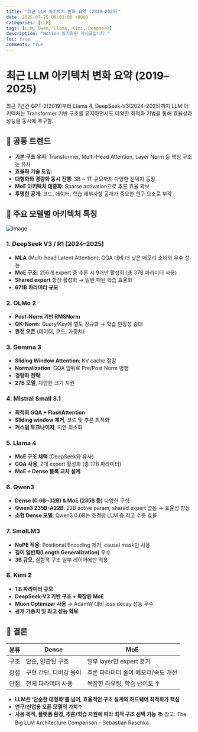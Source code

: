 ```yaml
---
title: "최근 LLM 아키텍처 변화 요약 (2019–2025)"
date: 2025-07-25 08:02:00 +0900
categories: [LLM]
tags: [LLM, Qwen, Llama, Kimi, Deepseek]
description: "Notion 동기화된 게시글입니다."
toc: true
comments: true
---
```


# 최근 LLM 아키텍처 변화 요약 (2019–2025)

최근 7년간 GPT-2(2019)부터 Llama 4, DeepSeek-V3(2024–2025)까지 LLM 아키텍처는 Transformer 기반 구조를 유지하면서도 다양한 최적화 기법을 통해 효율성과 성능을 동시에 추구함.

## 🔑 공통 트렌드

- **기본 구조 유지**: Transformer, Multi-Head Attention, Layer Norm 등 핵심 구조는 유사
- **효율화 기술 도입**:
- **대형화와 경량화 동시 진행**: 3B ~ 1T 규모까지 다양한 선택지 등장
- **MoE 아키텍처 대중화**: Sparse activation으로 추론 효율 확보
- **투명한 공개**: 코드, 데이터, 학습 세부사항 공개가 중요한 연구 요소로 부각
## 📌 주요 모델별 아키텍처 특징

![Image](https://prod-files-secure.s3.us-west-2.amazonaws.com/e6db513d-ec54-40ff-aa74-2487b0bcfe15/ac24fdd3-febf-45c7-8e99-afb6446591d8/image.png?X-Amz-Algorithm=AWS4-HMAC-SHA256&X-Amz-Content-Sha256=UNSIGNED-PAYLOAD&X-Amz-Credential=ASIAZI2LB4662ZG6TKSZ%2F20250725%2Fus-west-2%2Fs3%2Faws4_request&X-Amz-Date=20250725T083318Z&X-Amz-Expires=3600&X-Amz-Security-Token=IQoJb3JpZ2luX2VjEBgaCXVzLXdlc3QtMiJHMEUCIGKQ5T4yGZT21psMWHWUQInuWk1QxuFCXxNbAPrI5TqPAiEAxUongftMCmeLHaI1Za%2FZUyMZAtVBmLnz9ps4LOZpRa8q%2FwMIQRAAGgw2Mzc0MjMxODM4MDUiDFqe0KTmqLLsnBm%2FgyrcA7NzraWiZn4TdiRj%2F7he%2FKNEAK2lsacWh3qSpB069FbGrlZTRYJaxfWVjjlU5QyJ9aKca%2Be%2BalXQVk6MdK%2FblHayyFwT5eJg1VGb%2FadGQkA4uyfajkM9HDn0GWhMKXsHgk7BCyA1ouX9HYPadvn161LAz%2BVKSKf7Ikfri1%2FKuIyLNoU1HdkvsMtxv9yeXGbseiR4XE5Iu2HEmLNkSJA3oNzvXMCrbLHRuf8otYxwkDbGZueDFJGCdbAFu1skOusvqjlru4bQnGxxn59qTipNRsp6MXABSXCyrFtNWMldNOZAeCb%2B0kk%2BjmHETEJBnsE33dlSyRDXfWlynHUjhLXq9iysvis4LOEYiYPAieFMvgFX63HrAaIQTnwyqQBAJRAXeLRcerkmTZHzbSMSPZv6OSMDWOQ%2FLb%2FSsA7FUXV5OZdE9OPdb8vPBS2BkFHEiNKopthPx%2BHJDbva2o8%2B45Mu%2BDvXWDJUZrunRZ9uxQnhXAfVII4z91amhlwI82%2B3hEeGQcJG9RmOg4oa3IosTllqmfOu%2BHRQcSpmbCFLOYDCTSqODpE9FkuAaJcuJm%2F5c%2F5Zd3x49kLebphpR5fAujehUwFqQLrfGKSXWu8i%2BfAdFtodfk6txJgB7KPKMFoSMM7ojMQGOqUBia9QiNk0KaqkeGYN2qeiYYZoitaW%2FZDtIywdPepUhGzhreyieQVVe70jxClL%2BJwq0SBJCzt06Brds0yDGJqbjtQUzu6MAkDfDxoH9rNiIVWb%2FQwCArCcPBowk4o1miZmM%2BKjGvkY6j1DnkC2GGReUehOUVEHERlFvvsB9wXi5ZHpdObP0%2FT%2FF9KBxO4ZZ0aAAeJS3vAp6WnypTAsxs1THssS23pE&X-Amz-Signature=159fd101960ad8b049683dcb4cc132ea493fc2a797c64e16f203c30e5bebfc57&X-Amz-SignedHeaders=host&x-amz-checksum-mode=ENABLED&x-id=GetObject)

### 1. DeepSeek V3 / R1 (2024–2025)

- **MLA** (Multi-head Latent Attention): GQA 대비 더 낮은 메모리 소비와 우수 성능
- **MoE 구조**: 256개 expert 중 추론 시 9개만 활성화 (총 37B 파라미터 사용)
- **Shared expert** 항상 활성화 → 일반 패턴 학습 효율화
- **671B 파라미터 규모**
### 2. OLMo 2

- **Post-Norm 기반 RMSNorm**
- **QK-Norm**: Query/Key에 별도 정규화 → 학습 안정성 증대
- **완전 오픈** (데이터, 코드, 가중치)
### 3. Gemma 3

- **Sliding Window Attention**: KV cache 절감
- **Normalization**: GQA 앞뒤로 Pre/Post Norm 병행
- **경량화 전략**:
- **27B 모델**, 다양한 크기 지원
### 4. Mistral Small 3.1

- **최적화 GQA + FlashAttention**
- **Sliding window 제거**, 코드 및 추론 최적화
- **커스텀 토크나이저**, 지연 최소화
### 5. Llama 4

- **MoE 구조 채택** (DeepSeek와 유사)
- **GQA 사용**, 2개 expert 활성화 (총 17B 파라미터)
- **MoE + Dense 블록 교차 설계**
### 6. Qwen3

- **Dense (0.6B~32B) & MoE (235B 등)** 다양한 구성
- **Qwen3 235B-A22B**: 22B active param, shared expert 없음 → 효율성 향상
- **소형 Dense 모델**: Qwen3 0.6B는 초경량 LLM 중 최고 수준 효율
### 7. SmolLM3

- **NoPE 적용**: Positional Encoding 제거, causal mask만 사용
- **길이 일반화(Length Generalization)** 우수
- **3B 규모**, 실험적 구조 일부 레이어에만 적용
### 8. Kimi 2

- **1조 파라미터 규모**
- **DeepSeek-V3 기반 구조 + 확장된 MoE**
- **Muon Optimizer 사용** → AdamW 대비 loss decay 성능 우수
- **공개 가중치 및 최고 성능 확보**
## 🧩 결론

| 분류 | Dense | MoE |
| --- | --- | --- |
| 구조 | 단순, 일관된 구조 | 일부 layer만 expert 분기 |
| 장점 | 구현 간단, 디버깅 용이 | 추론 파라미터 줄여 메모리/속도 개선 |
| 단점 | 전체 파라미터 사용 | 복잡한 라우팅, 학습 난이도 ↑ |

- **LLM은 ‘단순한 대형화’를 넘어, 효율적인 구조 설계와 하드웨어 최적화가 핵심**
- **연구/산업용 오픈 모델의 가치↑**
- **사용 목적, 플랫폼 환경, 추론/학습 자원에 따라 최적 구조 선택 가능**
📚 참고: The Big LLM Architecture Comparison - Sebastian Raschka


